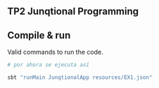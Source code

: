 ## TP2 Junqtional Programming

## Compile & run

Valid commands to run the code.

```bash
# por ahora se ejecuta así

sbt "runMain JunqtionalApp resources/EX1.json"
```
